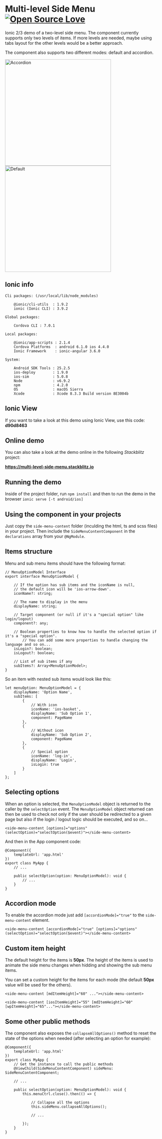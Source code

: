 # Multi-level Side Menu [![Open Source Love](https://badges.frapsoft.com/os/v1/open-source.svg?v=103)](https://github.com/ellerbrock/open-source-badges/)

Ionic 2/3 demo of a two-level side menu. The component currently supports only two levels of items. If more levels are needed, maybe using tabs layout for the other levels would be a better approach. 

The component also supports two different modes: default and accordion.

<p>
  <img src="resources/gifs/accordion.gif" alt="Accordion" width="350">
  <img src="resources/gifs/default.gif" alt="Default" width="350">
</p>

## Ionic info

```
Cli packages: (/usr/local/lib/node_modules)

    @ionic/cli-utils  : 1.9.2
    ionic (Ionic CLI) : 3.9.2

Global packages:

    Cordova CLI : 7.0.1

Local packages:

    @ionic/app-scripts : 2.1.4
    Cordova Platforms  : android 6.1.0 ios 4.4.0
    Ionic Framework    : ionic-angular 3.6.0

System:

    Android SDK Tools : 25.2.5
    ios-deploy        : 1.9.0
    ios-sim           : 5.0.8
    Node              : v6.9.2
    npm               : 4.2.0
    OS                : macOS Sierra
    Xcode             : Xcode 8.3.3 Build version 8E3004b
```

## Ionic View

If you want to take a look at this demo using Ionic View, use this code: **d90d8463**

## Online demo

You can also take a look at the demo online in the following *Stackblitz* project:

**https://multi-level-side-menu.stackblitz.io**

## Running the demo

Inside of the project folder, run `npm install` and then to run the demo in the browser `ionic serve [-t android/ios]`

## Using the component in your projects

Just copy the `side-menu-content` folder (inculding the html, ts and scss files) in your project. Then include the `SideMenuContentComponent` in the `declarations` array from your `@NgModule`.

## Items structure

Menu and sub menu items should have the following format:

```
// MenuOptionModel Interface
export interface MenuOptionModel {

	// If the option has sub items and the iconName is null,
	// the default icon will be 'ios-arrow-down'.
	iconName?: string;

	// The name to display in the menu
	displayName: string;

	// Target component (or null if it's a "special option" like login/logout)
	component?: any;

	// Boolean properties to know how to handle the selected option if it's a "special option". 
        // You can add some more properties to handle changing the language and so on...
	isLogin?: boolean;
	isLogout?: boolean;

	// List of sub items if any
	subItems?: Array<MenuOptionModel>;
}
```

So an item with nested sub items would look like this:

```
let menuOption: MenuOptionModel = {
    displayName: 'Option Name',
    subItems: [
        {
            // With icon
            iconName: 'ios-basket',
            displayName: 'Sub Option 1',
            component: PageName
        },
        {
            // Without icon
            displayName: 'Sub Option 2',
            component: PageName
        },
        {
            // Special option
            iconName: 'log-in',
            displayName: 'Login',
            isLogin: true
        }
    ]
};
```

## Selecting options

When an option is selected, the `MenuOptionModel` object is returned to the caller by the `selectOption` event. The `MenuOptionModel` object returned can then be used to check not only if the user should be redirected to a given page but also if the login / logout logic should be executed, and so on...

```
<side-menu-content [options]="options" (selectOption)="selectOption($event)"></side-menu-content>
```

And then in the App component code:

```
@Component({
    templateUrl: 'app.html'
})
export class MyApp {
    // ...

    public selectOption(option: MenuOptionModel): void {
        // ...
    }
}
```

## Accordion mode

To enable the accordion mode just add `[accordionMode]="true"` to the `side-menu-content` element.

```
<side-menu-content [accordionMode]="true" [options]="options" (selectOption)="selectOption($event)"></side-menu-content>
```

## Custom item height

The default height for the items is **50px**. The height of the items is used to animate the side menu changes when hidding and showing the sub menu items.

You can set a custom height for the items for each mode (the default **50px** value will be used for the others).

```
<side-menu-content [mdItemHeight]="60" ..."></side-menu-content>
```
```
<side-menu-content [iosItemHeight]="55" [mdItemHeight]="60" [wpItemHeight]="65"..."></side-menu-content>
```


## Some other public methods

The component also exposes the `collapseAllOptions()` method to reset the state of the options when needed (after selecting an option for example):

```
@Component({
    templateUrl: 'app.html'
})
export class MyApp {
    // Get the instance to call the public methods
    @ViewChild(SideMenuContentComponent) sideMenu: SideMenuContentComponent;

    // ...

    public selectOption(option: MenuOptionModel): void {
        this.menuCtrl.close().then(() => {

            // Collapse all the options
            this.sideMenu.collapseAllOptions();
            
            // ...
        
        });
    }
}
```
